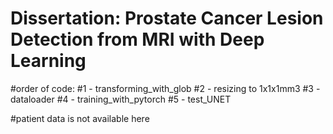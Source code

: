 # Dissertation: Prostate Cancer Lesion Detection from MRI with Deep Learning
#order of code:
#1 - transforming_with_glob
#2 - resizing to 1x1x1mm3
#3 - dataloader
#4 - training_with_pytorch
#5 - test_UNET

#patient data is not available here
